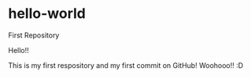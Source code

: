 # hello-world
First Repository

Hello!! 

This is my first respository and my first commit on GitHub! Woohooo!! :D
